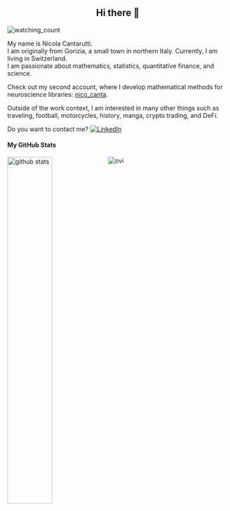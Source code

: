 <h2 align="center">Hi there 👋 </h2>
<img src="https://komarev.com/ghpvc/?username=cantaro86&color=brightgreen" alt="watching_count" />


My name is Nicola Cantarutti.   
I am originally from Gorizia, a small town in northern Italy. Currently, I am living in Switzerland.  
I am passionate about mathematics, statistics, quantitative finance, and science. 

Check out my second account, where I develop mathematical methods for neuroscience libraries: [nico_canta](https://github.com/nico-canta).

Outside of the work context, I am interested in many other things such as traveling, football, motorcycles, history, manga, crypto trading, and DeFi. 

Do you want to contact me?    <a href="https://www.linkedin.com/in/nicolacantarutti">![LinkedIn](https://img.shields.io/badge/LinkedIn-0077B5?style=for-the-badge&logo=linkedin&logoColor=white)</a>


#### My GitHub Stats
<img src="https://github-readme-stats.vercel.app/api?username=cantaro86&show_icons=true&theme=gotham" alt="github stats" width="45%" align="left"/>
<img src="https://github-readme-stats.vercel.app/api/top-langs?username=cantaro86&show_icons=true&locale=en&layout=compact" alt="ovi" />
